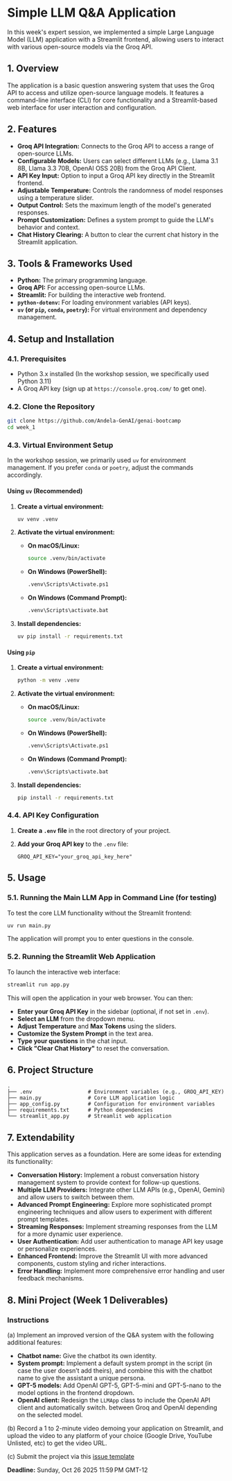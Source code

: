 # Simple LLM Q&A Application

In this week's expert session, we implemented a simple Large Language Model (LLM) application with a Streamlit frontend, allowing users to interact with various open-source models via the Groq API.

## 1\. Overview

The application is a basic question answering system that uses the Groq API to access and utilize open-source language models. It features a command-line interface (CLI) for core functionality and a Streamlit-based web interface for user interaction and configuration.

## 2\. Features

  * **Groq API Integration:** Connects to the Groq API to access a range of open-source LLMs.
  * **Configurable Models:** Users can select different LLMs (e.g., Llama 3.1 8B, Llama 3.3 70B, OpenAI OSS 20B) from the Groq API Client.
  * **API Key Input:** Option to input a Groq API key directly in the Streamlit frontend.
  * **Adjustable Temperature:** Controls the randomness of model responses using a temperature slider.
  * **Output Control:** Sets the maximum length of the model's generated responses.
  * **Prompt Customization:** Defines a system prompt to guide the LLM's behavior and context.
  * **Chat History Clearing:** A button to clear the current chat history in the Streamlit application.

## 3\. Tools & Frameworks Used

  * **Python:** The primary programming language.
  * **Groq API:** For accessing open-source LLMs.
  * **Streamlit:** For building the interactive web frontend.
  * **`python-dotenv`:** For loading environment variables (API keys).
  * **`uv` (or `pip`, `conda`, `poetry`):** For virtual environment and dependency management.

## 4\. Setup and Installation

### 4.1. Prerequisites

  * Python 3.x installed (In the workshop session, we specifically used Python 3.11)
  * A Groq API key (sign up at `https://console.groq.com/` to get one).

### 4.2. Clone the Repository

``` bash
git clone https://github.com/Andela-GenAI/genai-bootcamp
cd week_1

```

### 4.3. Virtual Environment Setup

In the workshop session, we primarily used `uv` for environment management. If you prefer `conda` or `poetry`, adjust the commands accordingly.

#### Using `uv` (Recommended)

1.  **Create a virtual environment:**
    
    ``` bash
    uv venv .venv
    
    ```

2.  **Activate the virtual environment:**
    
      * **On macOS/Linux:**
        
        ``` bash
        source .venv/bin/activate
        
        ```
    
      * **On Windows (PowerShell):**
        
        ``` bash
        .venv\Scripts\Activate.ps1
        
        ```
    
      * **On Windows (Command Prompt):**
        
        ``` bash
        .venv\Scripts\activate.bat
        
        ```

3.  **Install dependencies:**
    
    ``` bash
    uv pip install -r requirements.txt
    
    ```

#### Using `pip`

1.  **Create a virtual environment:**
    
    ``` bash
    python -m venv .venv
    
    ```

2.  **Activate the virtual environment:**
    
      * **On macOS/Linux:**
        
        ``` bash
        source .venv/bin/activate
        
        ```
    
      * **On Windows (PowerShell):**
        
        ``` bash
        .venv\Scripts\Activate.ps1
        
        ```
    
      * **On Windows (Command Prompt):**
        
        ``` bash
        .venv\Scripts\activate.bat
        
        ```

3.  **Install dependencies:**
    
    ``` bash
    pip install -r requirements.txt
    
    ```

### 4.4. API Key Configuration

1.  **Create a `.env` file** in the root directory of your project.

2.  **Add your Groq API key** to the `.env` file:
    
    ``` 
    GROQ_API_KEY="your_groq_api_key_here"
    
    ```

## 5\. Usage

### 5.1. Running the Main LLM App in Command Line (for testing)

To test the core LLM functionality without the Streamlit frontend:

``` bash
uv run main.py

```

The application will prompt you to enter questions in the console.

### 5.2. Running the Streamlit Web Application

To launch the interactive web interface:

``` bash
streamlit run app.py

```

This will open the application in your web browser. You can then:

  * **Enter your Groq API Key** in the sidebar (optional, if not set in `.env`).
  * **Select an LLM** from the dropdown menu.
  * **Adjust Temperature** and **Max Tokens** using the sliders.
  * **Customize the System Prompt** in the text area.
  * **Type your questions** in the chat input.
  * **Click "Clear Chat History"** to reset the conversation.

## 6\. Project Structure

``` 
.
├── .env                  # Environment variables (e.g., GROQ_API_KEY)
├── main.py               # Core LLM application logic
├── app_config.py         # Configuration for environment variables
├── requirements.txt      # Python dependencies
└── streamlit_app.py      # Streamlit web application

```

## 7\. Extendability

This application serves as a foundation. Here are some ideas for extending its functionality:

  * **Conversation History:** Implement a robust conversation history management system to provide context for follow-up questions.
  * **Multiple LLM Providers:** Integrate other LLM APIs (e.g., OpenAI, Gemini) and allow users to switch between them.
  * **Advanced Prompt Engineering:** Explore more sophisticated prompt engineering techniques and allow users to experiment with different prompt templates.
  * **Streaming Responses:** Implement streaming responses from the LLM for a more dynamic user experience.
  * **User Authentication:** Add user authentication to manage API key usage or personalize experiences.
  * **Enhanced Frontend:** Improve the Streamlit UI with more advanced components, custom styling and richer interactions.
  * **Error Handling:** Implement more comprehensive error handling and user feedback mechanisms.

## 8\. Mini Project (Week 1 Deliverables)

### Instructions

(a) Implement an improved version of the Q&A system with the following additional features:

  * **Chatbot name:** Give the chatbot its own identity.
  * **System prompt:** Implement a default system prompt in the script (in case the user doesn’t add theirs), and combine this with the chatbot name to give the assistant a unique persona.
  * **GPT-5 models:** Add OpenAI GPT-5, GPT-5-mini and GPT-5-nano to the model options in the frontend dropdown.
  * **OpenAI client:** Redesign the `LLMApp` class to include the OpenAI API client and automatically switch. between Groq and OpenAI depending on the selected model.

(b) Record a 1 to 2-minute video demoing your application on Streamlit, and upload the video to any platform of your choice (Google Drive, YouTube Unlisted, etc) to get the video URL.

(c) Submit the project via this [issue template](https://github.com/Andela-GenAI/genai-bootcamp/issues/new?assignees=&labels=&projects=&template=submission.yml&title=Project%3A+%3Cshort+description%3E)

**Deadline:** Sunday, Oct 26 2025 11:59 PM GMT-12


